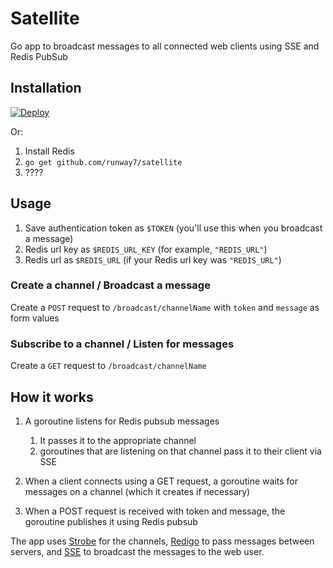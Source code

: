 # Satellite
Go app to broadcast messages to all connected web clients using SSE and Redis PubSub

## Installation
[![Deploy](https://www.herokucdn.com/deploy/button.png)](https://heroku.com/deploy)

Or:

1. Install Redis
2. `go get github.com/runway7/satellite`
3. ????

## Usage
1. Save authentication token as `$TOKEN` (you'll use this when you broadcast a message)
2. Redis url key as `$REDIS_URL_KEY` (for example, `"REDIS_URL"`)
3. Redis url as `$REDIS_URL` (if your Redis url key was `"REDIS_URL"`)

### Create a channel / Broadcast a message
Create a `POST` request to `/broadcast/channelName` with `token` and `message` as form values

### Subscribe to a channel / Listen for messages
Create a `GET` request to `/broadcast/channelName`

## How it works
1. A goroutine listens for Redis pubsub messages
   1. It passes it to the appropriate channel 
   2. goroutines that are listening on that channel pass it to their client via SSE

2. When a client connects using a GET request, a goroutine waits for messages on a channel (which it creates if necessary)

3. When a POST request is received with token and message, the goroutine publishes it using Redis pubsub

The app uses [Strobe](github.com/sudhirj/strobe) for the channels, [Redigo](github.com/garyburd/redigo/redis) to pass messages between servers, and [SSE](github.com/manucorporat/sse) to broadcast the messages to the web user.
